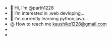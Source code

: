 - 👋 Hi, I’m @parth1228
- 👀 I’m interested in .web devloping,..
- 🌱 I’m currently learning python,java...
- @ How to reach me kaushikp1228@gmail.com
-
- 

<!---
parth1228/parth1228 is a ✨ special ✨ repository because its `README.md` (this file) appears on your GitHub profile.
You can click the Preview link to take a look at your changes.
--->
